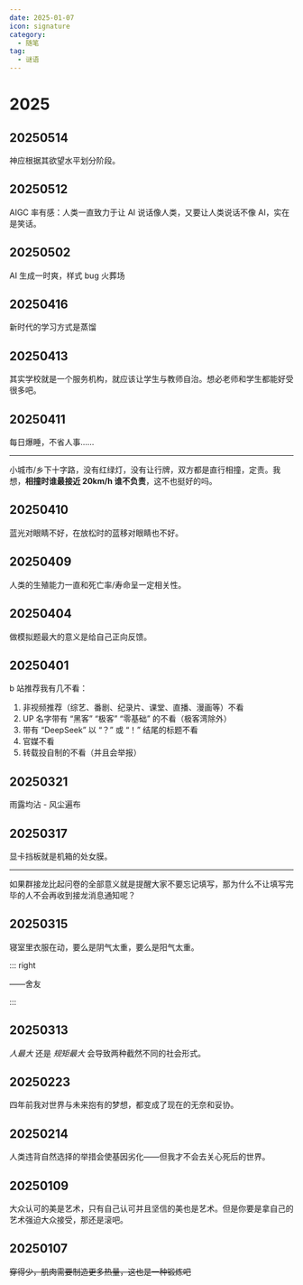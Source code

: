 ```yaml
---
date: 2025-01-07
icon: signature
category:
  - 随笔
tag:
  - 谜语
---
```


# 2025

## 20250514

神应根据其欲望水平划分阶段。

## 20250512

AIGC 率有感：人类一直致力于让 AI 说话像人类，又要让人类说话不像 AI，实在是笑话。

## 20250502

AI 生成一时爽，样式 bug 火葬场

## 20250416

新时代的学习方式是蒸馏

## 20250413

其实学校就是一个服务机构，就应该让学生与教师自治。想必老师和学生都能好受很多吧。

## 20250411

每日爆睡，不省人事……

---

小城市/乡下十字路，没有红绿灯，没有让行牌，双方都是直行相撞，定责。我想，**相撞时谁最接近 20km/h 谁不负责**，这不也挺好的吗。

## 20250410

蓝光对眼睛不好，在放松时的蓝移对眼睛也不好。

## 20250409

人类的生殖能力一直和死亡率/寿命呈一定相关性。

## 20250404

做模拟题最大的意义是给自己正向反馈。

## 20250401

b 站推荐我有几不看：

1. 非视频推荐（综艺、番剧、纪录片、课堂、直播、漫画等）不看
2. UP 名字带有 “黑客” “极客” “零基础” 的不看（极客湾除外）
3. 带有 “DeepSeek” 以 “？” 或 “！” 结尾的标题不看
4. 官媒不看
5. 转载投自制的不看（并且会举报）

## 20250321

雨露均沾 - 风尘遍布

## 20250317

显卡挡板就是机箱的处女膜。

---

如果群接龙比起问卷的全部意义就是提醒大家不要忘记填写，那为什么不让填写完毕的人不会再收到接龙消息通知呢？

## 20250315

寝室里衣服在动，要么是阴气太重，要么是阳气太重。

::: right

——舍友

:::

## 20250313

_人最大_ 还是 _规矩最大_ 会导致两种截然不同的社会形式。

## 20250223

四年前我对世界与未来抱有的梦想，都变成了现在的无奈和妥协。

## 20250214

人类违背自然选择的举措会使基因劣化——但我才不会去关心死后的世界。

## 20250109

大众认可的美是艺术，只有自己认可并且坚信的美也是艺术。但是你要是拿自己的艺术强迫大众接受，那还是滚吧。

## 20250107

~~穿得少，肌肉需要制造更多热量，这也是一种锻炼吧~~
